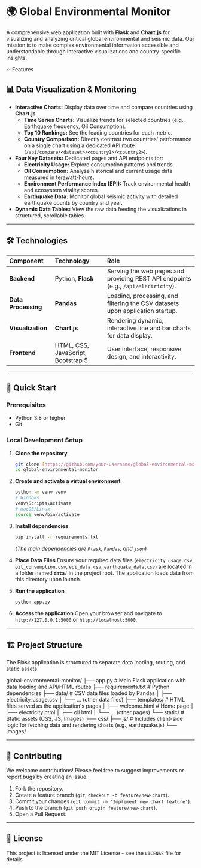 # 🌍 Global Environmental Monitor

A comprehensive web application built with **Flask** and **Chart.js** for visualizing and analyzing critical global environmental and seismic data. Our mission is to make complex environmental information accessible and understandable through interactive visualizations and country-specific insights.

✨ Features

## 📊 Data Visualization & Monitoring

* **Interactive Charts:** Display data over time and compare countries using **Chart.js**.
    * **Time Series Charts:** Visualize trends for selected countries (e.g., Earthquake frequency, Oil Consumption).
    * **Top 10 Rankings:** See the leading countries for each metric.
    * **Country Comparison:** Directly contrast two countries' performance on a single chart using a dedicated API route (`/api/compare/<dataset>/<country1>/<country2>`).
* **Four Key Datasets:** Dedicated pages and API endpoints for:
    * **Electricity Usage:** Explore consumption patterns and trends.
    * **Oil Consumption:** Analyze historical and current usage data measured in terawatt-hours.
    * **Environment Performance Index (EPI):** Track environmental health and ecosystem vitality scores.
    * **Earthquake Data:** Monitor global seismic activity with detailed earthquake counts by country and year.
* **Dynamic Data Tables:** View the raw data feeding the visualizations in structured, scrollable tables.

---

## 🛠️ Technologies

| Component | Technology | Role |
| :--- | :--- | :--- |
| **Backend** | Python, **Flask** | Serving the web pages and providing REST API endpoints (e.g., `/api/electricity`). |
| **Data Processing** | **Pandas** | Loading, processing, and filtering the CSV datasets upon application startup. |
| **Visualization** | **Chart.js** | Rendering dynamic, interactive line and bar charts for data display. |
| **Frontend** | HTML, CSS, JavaScript, Bootstrap 5 | User interface, responsive design, and interactivity. |

---

## 🚀 Quick Start

### Prerequisites

* Python 3.8 or higher
* Git

### Local Development Setup

1.  **Clone the repository**
    ```bash
    git clone [https://github.com/your-username/global-environmental-monitor.git](https://github.com/your-username/global-environmental-monitor.git)
    cd global-environmental-monitor
    ```

2.  **Create and activate a virtual environment**
    ```bash
    python -m venv venv
    # Windows
    venv\Scripts\activate
    # macOS/Linux
    source venv/bin/activate
    ```

3.  **Install dependencies**
    ```bash
    pip install -r requirements.txt
    ```
    *(The main dependencies are `Flask`, `Pandas`, and `json`)*

4.  **Place Data Files**
    Ensure your required data files (`electricity_usage.csv`, `oil_consumption.csv`, `epi_data.csv`, `earthquake_data.csv`) are located in a folder named **`data/`** in the project root. The application loads data from this directory upon launch.

5.  **Run the application**
    ```bash
    python app.py
    ```

6.  **Access the application**
    Open your browser and navigate to `http://127.0.0.1:5000` or `http://localhost:5000`.

---

## 🏗️ Project Structure

The Flask application is structured to separate data loading, routing, and static assets.


global-environmental-monitor/
├── app.py                  # Main Flask application with data loading and API/HTML routes
├── requirements.txt        # Python dependencies
├── data/                   # CSV data files loaded by Pandas
│   ├── electricity_usage.csv
│   └── ... (other data files)
├── templates/              # HTML files served as the application's pages
│   ├── welcome.html        # Home page
│   ├── electricity.html
│   ├── oil.html
│   └── ... (other pages)
└── static/                 # Static assets (CSS, JS, Images)
├── css/
├── js/                 # Includes client-side logic for fetching data and rendering charts (e.g., earthquake.js)
└── images/


---

## 🤝 Contributing

We welcome contributions! Please feel free to suggest improvements or report bugs by creating an issue.

1.  Fork the repository.
2.  Create a feature branch (`git checkout -b feature/new-chart`).
3.  Commit your changes (`git commit -m 'Implement new chart feature'`).
4.  Push to the branch (`git push origin feature/new-chart`).
5.  Open a Pull Request.

---

## 📄 License

This project is licensed under the MIT License - see the `LICENSE` file for details
